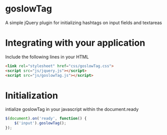 # goslowTag
A simple jQuery plugin for initializing hashtags on input fields and textareas

# Integrating with your application
Include the following lines in your HTML

```html
<link rel="stylesheet" href="css/goslowTag.css">
<script src="js/jquery.js"></script>
<script src="js/goslowTag.js"></script>
```
# Initialization
intialize goslowTag in your javascript within the document.ready

```javascript
$(document).on('ready', function() {
    $('input').goslowTag();
});
```
